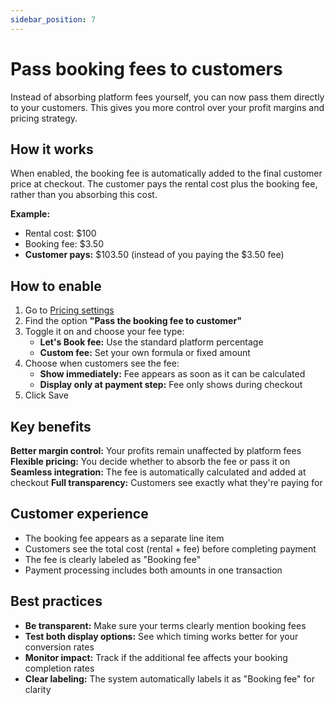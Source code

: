 ```yaml
---
sidebar_position: 7
---
```


# Pass booking fees to customers

Instead of absorbing platform fees yourself, you can now pass them directly to your customers. This gives you more control over your profit margins and pricing strategy.

## How it works

When enabled, the booking fee is automatically added to the final customer price at checkout. The customer pays the rental cost plus the booking fee, rather than you absorbing this cost.

**Example:**

- Rental cost: $100
- Booking fee: $3.50
- **Customer pays:** $103.50 (instead of you paying the $3.50 fee)

## How to enable

1. Go to [Pricing settings](https://dashboard.letsbook.app/pricing)
2. Find the option **"Pass the booking fee to customer"**
3. Toggle it on and choose your fee type:
    - **Let's Book fee:** Use the standard platform percentage
    - **Custom fee:** Set your own formula or fixed amount
4. Choose when customers see the fee:
    - **Show immediately:** Fee appears as soon as it can be calculated
    - **Display only at payment step:** Fee only shows during checkout
5. Click Save

## Key benefits

**Better margin control:** Your profits remain unaffected by platform fees
**Flexible pricing:** You decide whether to absorb the fee or pass it on
**Seamless integration:** The fee is automatically calculated and added at checkout
**Full transparency:** Customers see exactly what they're paying for

## Customer experience

- The booking fee appears as a separate line item
- Customers see the total cost (rental + fee) before completing payment
- The fee is clearly labeled as "Booking fee"
- Payment processing includes both amounts in one transaction

## Best practices

- **Be transparent:** Make sure your terms clearly mention booking fees
- **Test both display options:** See which timing works better for your conversion rates
- **Monitor impact:** Track if the additional fee affects your booking completion rates
- **Clear labeling:** The system automatically labels it as "Booking fee" for clarity

